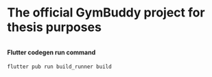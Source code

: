 # The official GymBuddy project for thesis purposes

######
#### Flutter codegen run command
`flutter pub run build_runner build`

